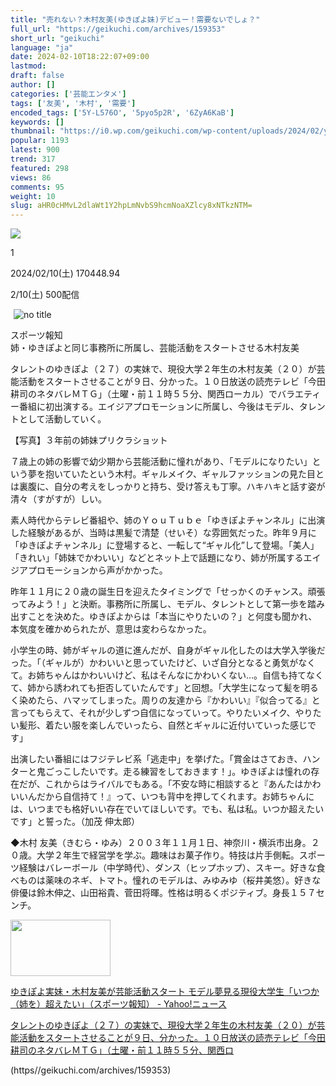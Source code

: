 ```yaml
---
title: "売れない？木村友美(ゆきぽよ妹)デビュー！需要ないでしょ？"
full_url: "https://geikuchi.com/archives/159353"
short_url: "geikuchi"
language: "ja"
date: 2024-02-10T18:22:07+09:00
lastmod: 
draft: false
author: []
categories: ['芸能エンタメ']
tags: ['友美', '木村', '需要']
encoded_tags: ['5Y-L576O', '5pyo5p2R', '6ZyA6KaB']
keywords: []
thumbnail: "https://i0.wp.com/geikuchi.com/wp-content/uploads/2024/02/yukipoyo.webp?fit=700%2C466&ssl=1"
popular: 1193
latest: 900
trend: 317
featured: 298
views: 86
comments: 95
weight: 10
slug: aHR0cHMvL2dlaWt1Y2hpLmNvbS9hcmNoaXZlcy8xNTkzNTM=
---
```


![](https://i0.wp.com/geikuchi.com/wp-content/uploads/2024/02/yukipoyo.webp?fit=700%2C466&ssl=1)

<div><p class='t_h'><p>1 <p> 2024/02/10(土) 170448.94 </p></p></p><p> 2/10(土) 500配信 </p> <p><img class='image pict' src='https//i0.wp.com/geikuchi.com/wp-content/uploads/2024/02/20240210-02091226-sph-000-5-view.jpg?w=1256&ssl=1' alt='no title' border='0' hspace='5'></p> <p>スポーツ報知<br> 姉・ゆきぽよと同じ事務所に所属し、芸能活動をスタートさせる木村友美</p> <p>タレントのゆきぽよ（２７）の実妹で、現役大学２年生の木村友美（２０）が芸能活動をスタートさせることが９日、分かった。１０日放送の読売テレビ「今田耕司のネタバレＭＴＧ」（土曜・前１１時５５分、関西ローカル）でバラエティー番組に初出演する。エイジアプロモーションに所属し、今後はモデル、タレントとして活動していく。</p> <p>【写真】３年前の姉妹プリクラショット</p> <p>７歳上の姉の影響で幼少期から芸能活動に憧れがあり、「モデルになりたい」という夢を抱いていたという木村。ギャルメイク、ギャルファッションの見た目とは裏腹に、自分の考えをしっかりと持ち、受け答えも丁寧。ハキハキと話す姿が清々（すがすが）しい。</p> <p>素人時代からテレビ番組や、姉のＹｏｕＴｕｂｅ「ゆきぽよチャンネル」に出演した経験があるが、当時は黒髪で清楚（せいそ）な雰囲気だった。昨年９月に「ゆきぽよチャンネル」に登場すると、一転して“ギャル化”して登場。「美人」「きれい」「姉妹でかわいい」などとネット上で話題になり、姉が所属するエイジアプロモーションから声がかかった。</p> <p>昨年１１月に２０歳の誕生日を迎えたタイミングで「せっかくのチャンス。頑張ってみよう！」と決断。事務所に所属し、モデル、タレントとして第一歩を踏み出すことを決めた。ゆきぽよからは「本当にやりたいの？」と何度も聞かれ、本気度を確かめられたが、意思は変わらなかった。</p> <p>小学生の時、姉がギャルの道に進んだが、自身がギャル化したのは大学入学後だった。「（ギャルが）かわいいと思っていたけど、いざ自分となると勇気がなくて。お姉ちゃんはかわいいけど、私はそんなにかわいくない…。自信も持てなくて、姉から誘われても拒否していたんです」と回想。「大学生になって髪を明るく染めたら、ハマッてしまった。周りの友達から『かわいい』『似合ってる』と言ってもらえて、それが少しずつ自信になっていって。やりたいメイク、やりたい髪形、着たい服を楽しんでいったら、自然とギャルに近付いていった感じです」</p> <p>出演したい番組にはフジテレビ系「逃走中」を挙げた。「賞金はさておき、ハンターと鬼ごっこしたいです。走る練習をしておきます！」。ゆきぽよは憧れの存在だが、これからはライバルでもある。「不安な時に相談すると『あんたはかわいいんだから自信持て！』って、いつも背中を押してくれます。お姉ちゃんには、いつまでも格好いい存在でいてほしいです。でも、私は私。いつか超えたいです」と誓った。（加茂 伸太郎）</p> <p>◆木村 友美（きむら・ゆみ）２００３年１１月１日、神奈川・横浜市出身。２０歳。大学２年生で経営学を学ぶ。趣味はお菓子作り。特技は片手側転。スポーツ経験はバレーボール（中学時代）、ダンス（ヒップホップ）、スキー。好きな食べものは薬味のネギ、トマト。憧れのモデルは、みゆみゆ（桜井美悠）。好きな俳優は鈴木伸之、山田裕貴、菅田将暉。性格は明るくポジティブ。身長１５７センチ。</p> <a rel='noopener' target='_blank' href='https//news.yahoo.co.jp/articles/aa76ded6d43381ed5e65dd8c583c8e8a8c3d83a1' title='ゆきぽよ実妹・木村友美が芸能活動スタート モデル夢見る現役大学生「いつか（姉を）超えたい」（スポーツ報知） - Yahoo!ニュース' class='blogcard-wrap external-blogcard-wrap a-wrap cf'><p class='blogcard-label external-blogcard-label'><p class='fa'></p></p><img src='https//i0.wp.com/geikuchi.com/wp-content/uploads/cocoon-resources/blog-card-cache/08d1c23688cb64f252568b5732b82804.jpg?resize=160%2C90&ssl=1' alt='' class='blogcard-thumb-image external-blogcard-thumb-image' width='160' height='90'><p class='blogcard-title external-blogcard-title'>ゆきぽよ実妹・木村友美が芸能活動スタート モデル夢見る現役大学生「いつか（姉を）超えたい」（スポーツ報知） - Yahoo!ニュース</p><p class='blogcard-snippet external-blogcard-snippet'> タレントのゆきぽよ（２７）の実妹で、現役大学２年生の木村友美（２０）が芸能活動をスタートさせることが９日、分かった。１０日放送の読売テレビ「今田耕司のネタバレＭＴＧ」（土曜・前１１時５５分、関西ロ</p></a> </div>

(https//geikuchi.com/archives/159353)
